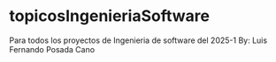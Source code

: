 # topicosIngenieriaSoftware
Para todos los proyectos de Ingenieria de software del 2025-1
By: Luis Fernando Posada Cano
